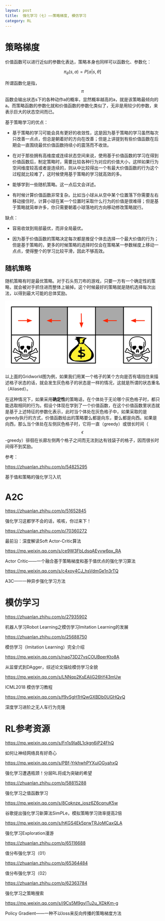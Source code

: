 ```yaml
---
layout: post
title:  强化学习（七）——策略梯度, 模仿学习
category: RL 
---
```


# 策略梯度

价值函数可以进行近似的参数化表达，策略本身也同样可以函数化、参数化：

$$\pi_\theta(s,a)=P[a | s, \theta]$$

所谓函数化是指，$$\pi$$函数会输出状态s下的各种动作a的概率，显然概率越高的a，就是该策略最倾向的a。而策略函数的参数化就和价值函数的参数化类似了，无非是用较少的参数，来表示巨大的状态空间而已。

基于策略学习的优点：

- 基于策略的学习可能会具有更好的收敛性，这是因为基于策略的学习虽然每次只改善一点点，但总是朝着好的方向在改善；但是上讲提到有些价值函数在后期会一直围绕最优价值函数持续小的震荡而不收敛。

- 在对于那些拥有高维度或连续状态空间来说，使用基于价值函数的学习在得到价值函数后，制定策略时，需要比较各种行为对应的价值大小，这样如果行为空间维度较高或者是连续的，则从中比较得出一个有最大价值函数的行为这个过程就比较难了，这时候使用基于策略的学习就高效的多。

- 能够学到一些随机策略。这一点后文会详述。

- 有时候计算价值函数非常复杂。比如当小球从从空中某个位置落下你需要左右移动接住时，计算小球在某一个位置时采取什么行为的价值是很难得；但是基于策略就简单许多，你只需要朝着小球落地的方向移动修改策略就行。

缺点：

- 容易收敛到局部最优，而非全局最优。

- 因为基于价值函数的策略决定每次都是推促个体去选择一个最大价值的行为；但是基于策略的，更多的时候策略的选择时仅会在策略某一参数梯度上移动一点点，使得整个的学习比较平滑，因此不够高效。

## 随机策略

随机策略有时是最优策略。对于石头剪刀布的游戏，只要一方有一个确定性的策略，就会被对手抓住进而整体上输掉。这个时候最好的策略就是随机选择每次出法，以得到最大可能的总体奖励。

![](/images/img3/Gridworld.png)

以上面的Gridworld图为例，如果我们用某一个格子的某个方向是否有墙挡住来描述格子状态的话，就会发生灰色格子的状态是一样的情况，这就是所谓的状态重名（Aliased）。

在这种情况下，如果采用**确定性**的策略话，在个体处于无论哪个灰色格子时，都只能选取相同的行为。假设个体现在学到了一个价值函数，在这个价值函数里状态就是基于上述特征的参数化表示，此时当个体处在灰色格子中，如果采取的是greedy执行的方式，价值函数给出的策略要么都是向东，要么都是向西。如果是向西，那么当个体处在左侧灰色格子时，它将一直（greedy）或很长时间（$$\epsilon$$-greedy）徘徊在长廊左侧两个格子之间而无法到达有钱袋子的格子，因而很长时间得不到奖励。

参考：

https://zhuanlan.zhihu.com/p/54825295

基于值和策略的强化学习入坑

# A2C

https://zhuanlan.zhihu.com/p/51652845

强化学习这都学不会的话，咳咳，你过来下！

https://zhuanlan.zhihu.com/p/70360272

最前沿：深度解读Soft Actor-Critic算法

https://mp.weixin.qq.com/s/ce9W3FbLdsqAEyvw6px_RA

Actor Critic——一个融合基于策略梯度和基于值优点的强化学习算法

https://mp.weixin.qq.com/s/c4xoy4CJ_hsVdmGe1n3rTQ

A3C——一种异步强化学习方法

# 模仿学习

https://zhuanlan.zhihu.com/p/27935902

机器人学习Robot Learning之模仿学习Imitation Learning的发展

https://zhuanlan.zhihu.com/p/25688750

模仿学习（Imitation Learning）完全介绍

https://mp.weixin.qq.com/s/naq73D27vsCOUBperKto8A

从监督式到DAgger，综述论文描绘模仿学习全貌

https://mp.weixin.qq.com/s/LNNqp2KsEAljG26hY43mUw

ICML2018 模仿学习教程

https://mp.weixin.qq.com/s/f9vSgH1HQwGXBDb0UGHQyQ

深度学习进阶之无人车行为克隆

# RL参考资源

https://mp.weixin.qq.com/s/Fn1s9Ia8L1ckgn6iP24FhQ

如何让神经网络具有好奇心

https://mp.weixin.qq.com/s/PBf-YrkhwhPYXuiOGyahxQ

强化学习遭遇瓶颈！分层RL将成为突破的希望

https://zhuanlan.zhihu.com/p/58815288

强化学习之值函数学习

https://mp.weixin.qq.com/s/8Cqknze_iosz6Z6cqnuK5w

谷歌提出强化学习新算法SimPLe，模拟策略学习效率提高2倍

https://mp.weixin.qq.com/s/hKGS4Ek5prwTRJoMCaxQLA

强化学习Exploration漫游

https://zhuanlan.zhihu.com/p/65116688

值分布强化学习（01）

https://zhuanlan.zhihu.com/p/65364484

值分布强化学习（02）

https://zhuanlan.zhihu.com/p/62363784

强化学习之策略搜索

https://mp.weixin.qq.com/s/j9Cs5M9gyITu2u_XDkKm-g

Policy Gradient——一种不以loss来反向传播的策略梯度方法
